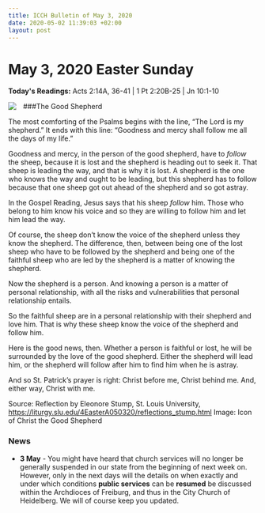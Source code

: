 ```yaml
---
title: ICCH Bulletin of May 3, 2020
date: 2020-05-02 11:39:03 +02:00
layout: post
---
```


# May 3, 2020 Easter Sunday
<span style="float: right"><em></em></span>
**Today's Readings:** Acts 2:14A, 36-41 | 1 Pt 2:20B-25 | Jn 10:1-10


<img style="float: left; margin-right: 1em;" src="https://dominicanes.files.wordpress.com/2016/09/christ-good-shepherd.jpg">

###The Good Shepherd

The most comforting of the Psalms begins with the line, “The Lord is my shepherd.” It ends with this line: “Goodness and mercy shall follow me all the days of my life.”

Goodness and mercy, in the person of the good shepherd, have to *follow* the sheep, because it is lost and the shepherd is heading out to seek it. That sheep is leading the way, and that is why it is lost. A shepherd is the one who knows the way and ought to be leading, but this shepherd has to follow because that one sheep got out ahead of the shepherd and so got astray.

In the Gospel Reading, Jesus says that his sheep *follow* him. Those who belong to him know his voice and so they are willing to follow him and let him lead the way.

Of course, the sheep don’t know the voice of the shepherd unless they know the shepherd. The difference, then, between being one of the lost sheep who have to be followed by the shepherd and being one of the faithful sheep who are led by the shepherd is a matter of knowing the shepherd.

Now the shepherd is a person. And knowing a person is a matter of personal relationship, with all the risks and vulnerabilities that personal relationship entails.

So the faithful sheep are in a personal relationship with their shepherd and love him. That is why these sheep know the voice of the shepherd and follow him.

Here is the good news, then. Whether a person is faithful or lost, he will be surrounded by the love of the good shepherd. Either the shepherd will lead him, or the shepherd will follow after him to find him when he is astray.

And so St. Patrick’s prayer is right: Christ before me, Christ behind me. And, either way, Christ with me.



Source: Reflection by Eleonore Stump, St. Louis University, https://liturgy.slu.edu/4EasterA050320/reflections_stump.html
Image: Icon of Christ the Good Shepherd 

### News 

* **3 May** - You might have heard that church services will no longer be generally suspended in our state from the beginning of next week on. However, only in the next days will the details on when exactly and under which conditions **public services** can be **resumed** be discussed within the Archdioces of Freiburg, and thus in the City Church of Heidelberg. We will of course keep you updated.
